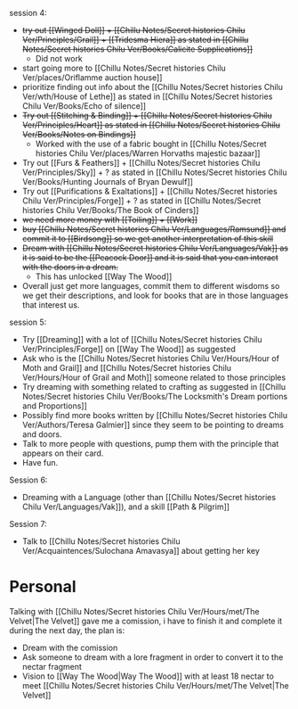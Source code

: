 session 4:
- ~~try out [[Winged Doll]] + [[Chillu Notes/Secret histories Chilu Ver/Principles/Grail]] + [[Tridesma Hiera]] as stated in [[Chillu Notes/Secret histories Chilu Ver/Books/Calicite Supplications]]~~
	- Did not work
- start going more to [[Chillu Notes/Secret histories Chilu Ver/places/Oriflamme auction house]]
- prioritize finding out info about the [[Chillu Notes/Secret histories Chilu Ver/wth/House of Lethe]] as stated in [[Chillu Notes/Secret histories Chilu Ver/Books/Echo of silence]]
- ~~Try out [[Stitching & Binding]] + [[Chillu Notes/Secret histories Chilu Ver/Principles/Heart]] as stated in [[Chillu Notes/Secret histories Chilu Ver/Books/Notes on Bindings]]~~
	- Worked with the use of a fabric bought in [[Chillu Notes/Secret histories Chilu Ver/places/Warren Horvaths majestic bazaar]]
- Try out [[Furs & Feathers]] + [[Chillu Notes/Secret histories Chilu Ver/Principles/Sky]] + ? as stated in [[Chillu Notes/Secret histories Chilu Ver/Books/Hunting Journals of Bryan Dewulf]]
- Try out [[Purifications & Exaltations]] + [[Chillu Notes/Secret histories Chilu Ver/Principles/Forge]] + ? as stated in [[Chillu Notes/Secret histories Chilu Ver/Books/The Book of Cinders]]
- ~~we need more money with [[Toiling]] + [[Work]]~~
- ~~buy [[Chillu Notes/Secret histories Chilu Ver/Languages/Ramsund]] and commit it to [[Birdsong]] so we get another interpretation of this skill~~
- ~~Dream with [[Chillu Notes/Secret histories Chilu Ver/Languages/Vak]] as it is said to be the [[Peacock Door]] and it is said that you can interact with the doors in a dream.~~
	- This has unlocked [[Way The Wood]]
- Overall just get more languages, commit them to different wisdoms so we get their descriptions, and look for books that are in those languages that interest us.

session 5:
- Try [[Dreaming]] with a lot of [[Chillu Notes/Secret histories Chilu Ver/Principles/Forge]] on [[Way The Wood]] as suggested 
- Ask who is the [[Chillu Notes/Secret histories Chilu Ver/Hours/Hour of Moth and Grail]] and [[Chillu Notes/Secret histories Chilu Ver/Hours/Hour of Grail and Moth]] someone related to those principles
- Try dreaming with something related to crafting as suggested in [[Chillu Notes/Secret histories Chilu Ver/Books/The Locksmith's Dream portions and Proportions]] 
- Possibly find more books written by [[Chillu Notes/Secret histories Chilu Ver/Authors/Teresa Galmier]] since they seem to be pointing to dreams and doors.
- Talk to more people with questions, pump them with the principle that appears on their card.
- Have fun.

Session 6:
- Dreaming with a Language (other than [[Chillu Notes/Secret histories Chilu Ver/Languages/Vak]]), and a skill [[Path & Pilgrim]]

Session 7:
- Talk to [[Chillu Notes/Secret histories Chilu Ver/Acquaintences/Sulochana Amavasya]] about getting her key

# Personal

Talking with [[Chillu Notes/Secret histories Chilu Ver/Hours/met/The Velvet|The Velvet]] gave me a comission, i have to finish it and complete it during the next day, the plan is:
- Dream with the comission
- Ask someone to dream with a lore fragment in order to convert it to the nectar fragment 
- Vision to [[Way The Wood|Way The Wood]] with at least 18 nectar to meet [[Chillu Notes/Secret histories Chilu Ver/Hours/met/The Velvet|The Velvet]]
